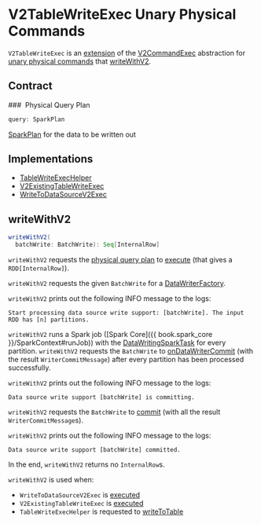 # V2TableWriteExec Unary Physical Commands

`V2TableWriteExec` is an [extension](#contract) of the [V2CommandExec](V2CommandExec.md) abstraction for [unary physical commands](#implementations) that [writeWithV2](#writeWithV2).

## Contract

### <span id="query"> Physical Query Plan

```scala
query: SparkPlan
```

[SparkPlan](SparkPlan.md) for the data to be written out

## Implementations

* [TableWriteExecHelper](TableWriteExecHelper.md)
* [V2ExistingTableWriteExec](V2ExistingTableWriteExec.md)
* [WriteToDataSourceV2Exec](WriteToDataSourceV2Exec.md)

## <span id="writeWithV2"> writeWithV2

```scala
writeWithV2(
  batchWrite: BatchWrite): Seq[InternalRow]
```

`writeWithV2` requests the [physical query plan](#query) to [execute](SparkPlan.md#execute) (that gives a `RDD[InternalRow]`).

`writeWithV2` requests the given `BatchWrite` for a [DataWriterFactory](../connector/BatchWrite.md#createBatchWriterFactory).

`writeWithV2` prints out the following INFO message to the logs:

```text
Start processing data source write support: [batchWrite]. The input RDD has [n] partitions.
```

`writeWithV2` runs a Spark job ([Spark Core]({{ book.spark_core }}/SparkContext#runJob)) with the [DataWritingSparkTask](../datasources/DataWritingSparkTask.md#run) for every partition. `writeWithV2` requests the `BatchWrite` to [onDataWriterCommit](../connector/BatchWrite.md#onDataWriterCommit) (with the result `WriterCommitMessage`) after every partition has been processed successfully.

`writeWithV2` prints out the following INFO message to the logs:

```text
Data source write support [batchWrite] is committing.
```

`writeWithV2` requests the `BatchWrite` to [commit](../connector/BatchWrite.md#commit) (with all the result `WriterCommitMessage`s).

`writeWithV2` prints out the following INFO message to the logs:

```text
Data source write support [batchWrite] committed.
```

In the end, `writeWithV2` returns no `InternalRow`s.

`writeWithV2` is used when:

* `WriteToDataSourceV2Exec` is [executed](WriteToDataSourceV2Exec.md#run)
* `V2ExistingTableWriteExec` is [executed](V2ExistingTableWriteExec.md#run)
* `TableWriteExecHelper` is requested to [writeToTable](TableWriteExecHelper.md#writeToTable)
